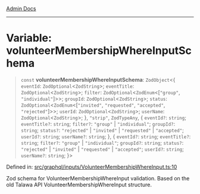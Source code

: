 [Admin Docs](/)

***

# Variable: volunteerMembershipWhereInputSchema

> `const` **volunteerMembershipWhereInputSchema**: `ZodObject`\<\{ `eventId`: `ZodOptional`\<`ZodString`\>; `eventTitle`: `ZodOptional`\<`ZodString`\>; `filter`: `ZodOptional`\<`ZodEnum`\<\[`"group"`, `"individual"`\]\>\>; `groupId`: `ZodOptional`\<`ZodString`\>; `status`: `ZodOptional`\<`ZodEnum`\<\[`"invited"`, `"requested"`, `"accepted"`, `"rejected"`\]\>\>; `userId`: `ZodOptional`\<`ZodString`\>; `userName`: `ZodOptional`\<`ZodString`\>; \}, `"strip"`, `ZodTypeAny`, \{ `eventId?`: `string`; `eventTitle?`: `string`; `filter?`: `"group"` \| `"individual"`; `groupId?`: `string`; `status?`: `"rejected"` \| `"invited"` \| `"requested"` \| `"accepted"`; `userId?`: `string`; `userName?`: `string`; \}, \{ `eventId?`: `string`; `eventTitle?`: `string`; `filter?`: `"group"` \| `"individual"`; `groupId?`: `string`; `status?`: `"rejected"` \| `"invited"` \| `"requested"` \| `"accepted"`; `userId?`: `string`; `userName?`: `string`; \}\>

Defined in: [src/graphql/inputs/VolunteerMembershipWhereInput.ts:10](https://github.com/Sourya07/talawa-api/blob/2dc82649c98e5346c00cdf926fe1d0bc13ec1544/src/graphql/inputs/VolunteerMembershipWhereInput.ts#L10)

Zod schema for VolunteerMembershipWhereInput validation.
Based on the old Talawa API VolunteerMembershipWhereInput structure.
